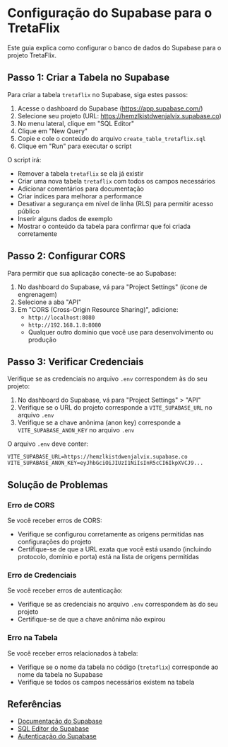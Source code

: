 # Configuração do Supabase para o TretaFlix

Este guia explica como configurar o banco de dados do Supabase para o projeto TretaFlix.

## Passo 1: Criar a Tabela no Supabase

Para criar a tabela `tretaflix` no Supabase, siga estes passos:

1. Acesse o dashboard do Supabase (https://app.supabase.com/)
2. Selecione seu projeto (URL: https://hemzlkistdwenjalvix.supabase.co)
3. No menu lateral, clique em "SQL Editor"
4. Clique em "New Query"
5. Copie e cole o conteúdo do arquivo `create_table_tretaflix.sql`
6. Clique em "Run" para executar o script

O script irá:
- Remover a tabela `tretaflix` se ela já existir
- Criar uma nova tabela `tretaflix` com todos os campos necessários
- Adicionar comentários para documentação
- Criar índices para melhorar a performance
- Desativar a segurança em nível de linha (RLS) para permitir acesso público
- Inserir alguns dados de exemplo
- Mostrar o conteúdo da tabela para confirmar que foi criada corretamente

## Passo 2: Configurar CORS

Para permitir que sua aplicação conecte-se ao Supabase:

1. No dashboard do Supabase, vá para "Project Settings" (ícone de engrenagem)
2. Selecione a aba "API"
3. Em "CORS (Cross-Origin Resource Sharing)", adicione:
   - `http://localhost:8080`
   - `http://192.168.1.8:8080` 
   - Qualquer outro domínio que você use para desenvolvimento ou produção

## Passo 3: Verificar Credenciais

Verifique se as credenciais no arquivo `.env` correspondem às do seu projeto:

1. No dashboard do Supabase, vá para "Project Settings" > "API"
2. Verifique se o URL do projeto corresponde a `VITE_SUPABASE_URL` no arquivo `.env`
3. Verifique se a chave anônima (anon key) corresponde a `VITE_SUPABASE_ANON_KEY` no arquivo `.env`

O arquivo `.env` deve conter:

```
VITE_SUPABASE_URL=https://hemzlkistdwenjalvix.supabase.co
VITE_SUPABASE_ANON_KEY=eyJhbGciOiJIUzI1NiIsInR5cCI6IkpXVCJ9...
```

## Solução de Problemas

### Erro de CORS

Se você receber erros de CORS:
- Verifique se configurou corretamente as origens permitidas nas configurações do projeto
- Certifique-se de que a URL exata que você está usando (incluindo protocolo, domínio e porta) está na lista de origens permitidas

### Erro de Credenciais

Se você receber erros de autenticação:
- Verifique se as credenciais no arquivo `.env` correspondem às do seu projeto
- Certifique-se de que a chave anônima não expirou

### Erro na Tabela

Se você receber erros relacionados à tabela:
- Verifique se o nome da tabela no código (`tretaflix`) corresponde ao nome da tabela no Supabase
- Verifique se todos os campos necessários existem na tabela

## Referências

- [Documentação do Supabase](https://supabase.com/docs)
- [SQL Editor do Supabase](https://supabase.com/docs/guides/database/sql-editor)
- [Autenticação do Supabase](https://supabase.com/docs/guides/auth) 